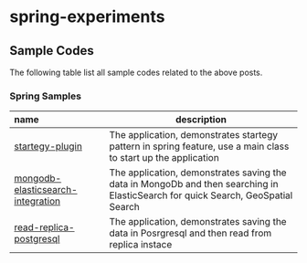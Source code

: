 # spring-experiments

## Sample Codes

The following table list all sample codes related to the above posts.

### Spring Samples

| name                                                         | description                                                  |
| :----------------------------------------------------------- | ------------------------------------------------------------ |
| [startegy-plugin](https://github.com/rajadileepkolli/spring-experiments/tree/main/strategy-plugin) | The application, demonstrates startegy pattern in spring feature, use a main class to start up the application |
| [mongodb-elasticsearch-integration](https://github.com/rajadileepkolli/spring-experiments/tree/main/mongodb-elasticsearch-integration) | The application, demonstrates saving the data in MongoDb and then searching in ElasticSearch for quick Search, GeoSpatial Search |
| [read-replica-postgresql](./read-replica-postgresql) | The application, demonstrates saving the data in Posrgresql and then read from replica instace |